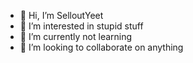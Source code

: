 - 👋 Hi, I’m SelloutYeet
- 👀 I’m interested in stupid stuff
- 🌱 I’m currently not learning
- 💞️ I’m looking to collaborate on anything


<!---
SelloutYeet/SelloutYeet is a ✨ special ✨ repository because its `README.md` (this file) appears on your GitHub profile.
You can click the Preview link to take a look at your changes.
--->
